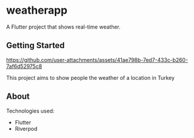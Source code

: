 # weatherapp

A Flutter project that shows real-time weather.

## Getting Started


https://github.com/user-attachments/assets/41ae798b-7ed7-433c-b260-7af6d52975c8


This project aims to show people the weather of a location in Turkey 

## About

Technologies used:
  - Flutter
  - Riverpod

